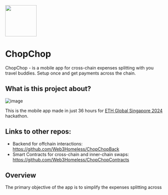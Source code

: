 <img src='https://github.com/user-attachments/assets/8d1cb52c-ab78-408d-8480-ee3385b24c43' width='100'>

# ChopChop

ChopChop - is a mobile app for cross-chain expenses splitting with you travel buddies. Setup once and get payments across the chain.

## What is this project about?

![image](https://github.com/user-attachments/assets/bdfa02c8-deb5-4020-a24b-1406340c26ec)

This is the mobile app made in just 36 hours for [ETH Global Singapore 2024](https://ethglobal.com/events/singapore2024) hackathon.

## Links to other repos:

- Backend for offchain interactions: https://github.com/Web3Homeless/ChopChopBack
- Smart Contracts for cross-chain and inner-chain swaps: https://github.com/Web3Homeless/ChopChopContracts

## Overview

The primary objective of the app is to simplify the expenses splitting across
